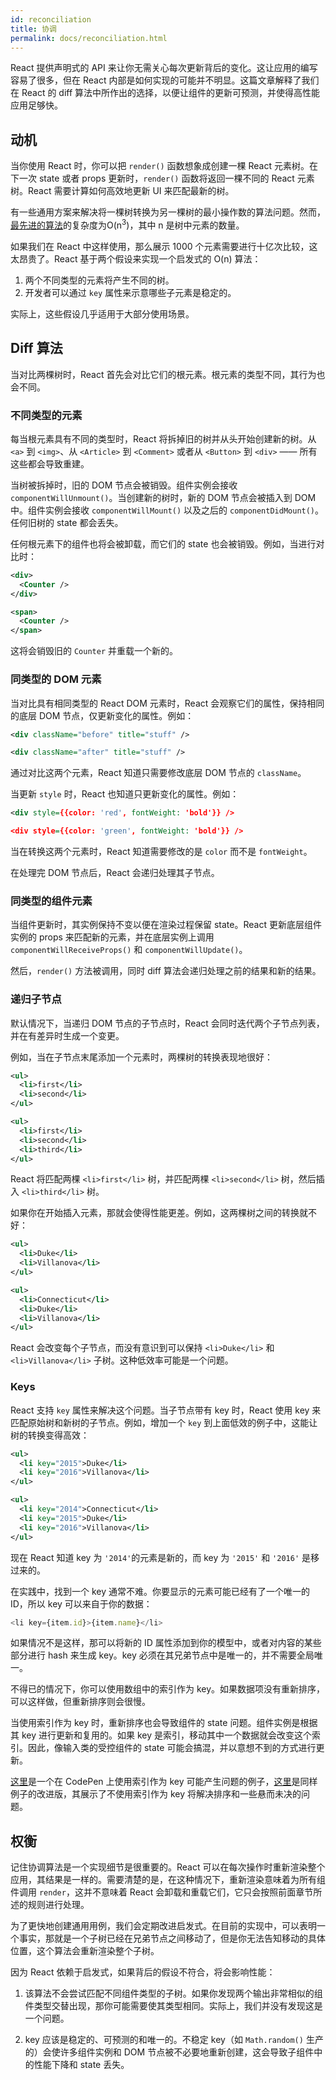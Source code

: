 ```yaml
---
id: reconciliation
title: 协调
permalink: docs/reconciliation.html
---
```


React 提供声明式的 API 来让你无需关心每次更新背后的变化。这让应用的编写容易了很多，但在 React 内部是如何实现的可能并不明显。这篇文章解释了我们在 React 的 diff 算法中所作出的选择，以便让组件的更新可预测，并使得高性能应用足够快。

## 动机

当你使用 React 时，你可以把 `render()` 函数想象成创建一棵 React 元素树。在下一次 state 或者 props 更新时，`render()` 函数将返回一棵不同的 React 元素树。React 需要计算如何高效地更新 UI 来匹配最新的树。

有一些通用方案来解决将一棵树转换为另一棵树的最小操作数的算法问题。然而，[最先进的算法](http://grfia.dlsi.ua.es/ml/algorithms/references/editsurvey_bille.pdf)的复杂度为O(n<sup>3</sup>)，其中 n 是树中元素的数量。

如果我们在 React 中这样使用，那么展示 1000 个元素需要进行十亿次比较，这太昂贵了。React 基于两个假设来实现一个启发式的 O(n) 算法：

1. 两个不同类型的元素将产生不同的树。
2. 开发者可以通过 `key` 属性来示意哪些子元素是稳定的。

实际上，这些假设几乎适用于大部分使用场景。

## Diff 算法

当对比两棵树时，React 首先会对比它们的根元素。根元素的类型不同，其行为也会不同。

### 不同类型的元素

每当根元素具有不同的类型时，React 将拆掉旧的树并从头开始创建新的树。从 `<a>` 到 `<img>`、从 `<Article>` 到 `<Comment>` 或者从 `<Button>` 到 `<div>` —— 所有这些都会导致重建。

当树被拆掉时，旧的 DOM 节点会被销毁。组件实例会接收 `componentWillUnmount()`。当创建新的树时，新的 DOM 节点会被插入到 DOM 中。组件实例会接收 `componentWillMount()` 以及之后的 `componentDidMount()`。任何旧树的 state 都会丢失。

任何根元素下的组件也将会被卸载，而它们的 state 也会被销毁。例如，当进行对比时：

```xml
<div>
  <Counter />
</div>

<span>
  <Counter />
</span>
```

这将会销毁旧的 `Counter` 并重载一个新的。

### 同类型的 DOM 元素

当对比具有相同类型的 React DOM 元素时，React 会观察它们的属性，保持相同的底层 DOM 节点，仅更新变化的属性。例如：

```xml
<div className="before" title="stuff" />

<div className="after" title="stuff" />
```

通过对比这两个元素，React 知道只需要修改底层 DOM 节点的 `className`。

当更新 `style` 时，React 也知道只更新变化的属性。例如：

```xml
<div style={{color: 'red', fontWeight: 'bold'}} />

<div style={{color: 'green', fontWeight: 'bold'}} />
```

当在转换这两个元素时，React 知道需要修改的是 `color` 而不是 `fontWeight`。

在处理完 DOM 节点后，React 会递归处理其子节点。

### 同类型的组件元素

当组件更新时，其实例保持不变以便在渲染过程保留 state。React 更新底层组件实例的 props 来匹配新的元素，并在底层实例上调用 `componentWillReceiveProps()` 和 `componentWillUpdate()`。

然后，`render()` 方法被调用，同时 diff 算法会递归处理之前的结果和新的结果。

### 递归子节点

默认情况下，当递归 DOM 节点的子节点时，React 会同时迭代两个子节点列表，并在有差异时生成一个变更。

例如，当在子节点末尾添加一个元素时，两棵树的转换表现地很好：

```xml
<ul>
  <li>first</li>
  <li>second</li>
</ul>

<ul>
  <li>first</li>
  <li>second</li>
  <li>third</li>
</ul>
```

React 将匹配两棵  `<li>first</li>` 树，并匹配两棵 `<li>second</li>` 树，然后插入 `<li>third</li>` 树。

如果你在开始插入元素，那就会使得性能更差。例如，这两棵树之间的转换就不好：

```xml
<ul>
  <li>Duke</li>
  <li>Villanova</li>
</ul>

<ul>
  <li>Connecticut</li>
  <li>Duke</li>
  <li>Villanova</li>
</ul>
```

React 会改变每个子节点，而没有意识到可以保持 `<li>Duke</li>` 和 `<li>Villanova</li>` 子树。这种低效率可能是一个问题。

### Keys

React 支持 `key` 属性来解决这个问题。当子节点带有 key 时，React 使用 key 来匹配原始树和新树的子节点。例如，增加一个 `key` 到上面低效的例子中，这能让树的转换变得高效：

```xml
<ul>
  <li key="2015">Duke</li>
  <li key="2016">Villanova</li>
</ul>

<ul>
  <li key="2014">Connecticut</li>
  <li key="2015">Duke</li>
  <li key="2016">Villanova</li>
</ul>
```

现在 React 知道 key 为 `'2014'`的元素是新的，而 key 为 `'2015'` 和 `'2016'` 是移过来的。

在实践中，找到一个 key 通常不难。你要显示的元素可能已经有了一个唯一的 ID，所以 key 可以来自于你的数据：

```js
<li key={item.id}>{item.name}</li>
```

如果情况不是这样，那可以将新的 ID 属性添加到你的模型中，或者对内容的某些部分进行 hash 来生成 key。key 必须在其兄弟节点中是唯一的，并不需要全局唯一。

不得已的情况下，你可以使用数组中的索引作为 key。如果数据项没有重新排序，可以这样做，但重新排序则会很慢。

当使用索引作为 key 时，重新排序也会导致组件的 state 问题。组件实例是根据其 key 进行更新和复用的。如果 key 是索引，移动其中一个数据就会改变这个索引。因此，像输入类的受控组件的 state 可能会搞混，并以意想不到的方式进行更新。

[这里](codepen://reconciliation/index-used-as-key)是一个在 CodePen 上使用索引作为 key 可能产生问题的例子，[这里](codepen://reconciliation/no-index-used-as-key)是同样例子的改进版，其展示了不使用索引作为 key 将解决排序和一些悬而未决的问题。

## 权衡

记住协调算法是一个实现细节是很重要的。React 可以在每次操作时重新渲染整个应用，其结果是一样的。需要清楚的是，在这种情况下，重新渲染意味着为所有组件调用 `render`，这并不意味着 React 会卸载和重载它们，它只会按照前面章节所述的规则进行处理。

为了更快地创建通用用例，我们会定期改进启发式。在目前的实现中，可以表明一个事实，那就是一个子树已经在兄弟节点之间移动了，但是你无法告知移动的具体位置，这个算法会重新渲染整个子树。

因为 React 依赖于启发式，如果背后的假设不符合，将会影响性能：

1. 该算法不会尝试匹配不同组件类型的子树。如果你发现两个输出非常相似的组件类型交替出现，那你可能需要使其类型相同。实际上，我们并没有发现这是一个问题。

2. key 应该是稳定的、可预测的和唯一的。不稳定 key（如 `Math.random()` 生产的）会使许多组件实例和 DOM 节点被不必要地重新创建，这会导致子组件中的性能下降和 state 丢失。